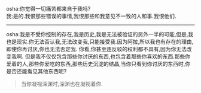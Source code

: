 osha:你觉得一切痛苦都来自于我吗?<br>
我:是的.我恨那些错误的事情,我恨那些和我意见不一致的人和事.我恨他们.

------------------------------

osha:我是不受你控制的存在,我是历史,我是无法被验证的另外一半的可能,但是,我也是现实.你无法否认我,无法改变我,只能接受我.因为阿拉,所以我也有存在的理由,即使你再讨厌,你也无法否定我.
你看,你甚至连反驳的权利都不具有,因为你无法改变我啊.
但是我不仅仅包含那些你讨厌的东西,也包含着那些你喜欢的东西.那些你爱着的人,那些你爱吃的东西,那些历史沉淀的结晶,当你只看到你讨厌的东西时,你是否还能看见其他东西呢?

> 当你凝视深渊时,深渊也在凝视着你.